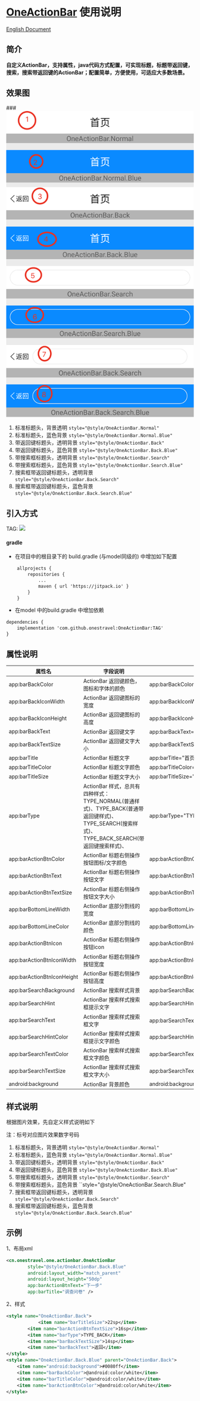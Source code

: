 

# [OneActionBar](https://github.com/onestravel/OneActionBar) 使用说明



[English Document](README.md)

## 简介
**自定义ActionBar，支持属性，java代码方式配置，可实现标题，标题带返回键，搜索，搜索带返回键的ActionBar；配置简单，方便使用，可适应大多数场景。**

## 效果图

###![效果图](/images/20190825/image-20190915194738463.png)

1. 标准标题头，背景透明 ``style="@style/OneActionBar.Normal"``
2. 标准标题头，蓝色背景 ``style="@style/OneActionBar.Normal.Blue"``
3. 带返回键标题头，透明背景 ``style="@style/OneActionBar.Back"``
4. 带返回键标题头，蓝色背景 ``style="@style/OneActionBar.Back.Blue"``
5. 带搜索框标题头，透明背景 ``style="@style/OneActionBar.Search"``
6. 带搜索框标题头，蓝色背景 ``style="@style/OneActionBar.Search.Blue"``
7. 搜索框带返回键标题头，透明背景 ``style="@style/OneActionBar.Back.Search"``
8. 搜索框带返回键标题头，蓝色背景 ``style="@style/OneActionBar.Back.Search.Blue"``

## 引入方式

TAG:     [![](https://jitpack.io/v/onestravel/OneActionBar.svg)](https://jitpack.io/#onestravel/OneActionBar)

#### gradle

- 在项目中的根目录下的 build.gradle (与model同级的) 中增加如下配置

```
	allprojects {
		repositories {
			...
			maven { url 'https://jitpack.io' }
		}
	}

```

- 在model 中的build.gradle 中增加依赖

```
dependencies {
	implementation 'com.github.onestravel:OneActionBar:TAG'
}

```

##  属性说明

| 属性名                     | 字段说明                                                     | 示例                                       |
| -------------------------- | ------------------------------------------------------------ | ------------------------------------------ |
| app:barBackColor           | ActionBar 返回键颜色，图标和字体的颜色                       | app:barBackColor="#000000"                 |
| app:barBackIconWidth       | ActionBar 返回键图标的宽度                                   | app:barBackIconWidth="25dp"                |
| app:barBackIconHeight      | ActionBar 返回键图标的高度                                   | app:barBackIconHeight="25dp"               |
| app:barBackText            | ActionBar 返回键文字                                         | app:barBackText="返回"                     |
| app:barBackTextSize        | ActionBar 返回键文字大小                                     | app:barBackTextSize="13sp"                 |
| app:barTitle               | ActionBar 标题文字                                           | app:barTitle="首页"                        |
| app:barTitleColor          | ActionBar 标题文字颜色                                       | app:barTitleColor="#000000"                |
| app:barTitleSize           | ActionBar 标题文字大小                                       | app:barTitleSize="22sp"                    |
| app:barType                | ActionBar 样式，总共有四种样式：TYPE_NORMAL(普通样式)、TYPE_BACK(普通带返回键样式)、TYPE_SEARCH(搜索样式)、TYPE_BACK_SEARCH(带返回键搜索样式)、 | app:barType="TYPE_NORMAL"                  |
| app:barActionBtnColor      | ActionBar 标题右侧操作按钮图标/文字颜色                      | app:barActionBtnColor="#FF0000"            |
| app:barActionBtnText       | ActionBar 标题右侧操作按钮文字                               | app:barActionBtnText="下一步"              |
| app:barActionBtnTextSize   | ActionBar 标题右侧操作按钮文字大小                           | app:barActionBtnTextSize="15sp"            |
| app:barBottomLineWidth     | ActionBar 底部分割线的宽度                                   | app:barBottomLineWidth="1dp"               |
| app:barBottomLineColor     | ActionBar 底部分割线的颜色                                   | app:barBottomLineColor="#1a1a1a"           |
| app:barActionBtnIcon       | ActionBar 标题右侧操作按钮icon                               | app:barActionBtnIcon="@drawable/icon_next" |
| app:barActionBtnIconWidth  | ActionBar 标题右侧操作按钮宽度                               | app:barActionBtnIconWidth="25dp"           |
| app:barActionBtnIconHeight | ActionBar 标题右侧操作按钮高度                               | app:barActionBtnIconHeight="25dp"          |
| app:barSearchBackground    | ActionBar 搜索样式背景                                       | app:barSearchBackground="#FFFFFF"          |
| app:barSearchHint          | ActionBar 搜索样式搜索框提示文字                             | app:barSearchHint="请输入搜索内容"         |
| app:barSearchText          | ActionBar 搜索样式搜索框文字                                 | app:barSearchText="今日新闻"               |
| app:barSearchHintColor     | ActionBar 搜索样式搜索框提示文字颜色                         | app:barSearchHintColor="#E1E1E1"           |
| app:barSearchTextColor     | ActionBar 搜索样式搜索框文字颜色                             | app:barSearchTextColor="#000000"           |
| app:barSearchTextSize      | ActionBar 搜索样式搜索框文字大小                             | app:barSearchTextSize="20sp"               |
| android:background         | ActionBar 背景颜色                                           | android:background="#FFFFFF"               |

## 样式说明

根据图片效果，先自定义样式说明如下

注：标号对应图片效果数字号码

1. 标准标题头，背景透明 ``style="@style/OneActionBar.Normal"``
2. 标准标题头，蓝色背景 ``style="@style/OneActionBar.Normal.Blue"``
3. 带返回键标题头，透明背景 ``style="@style/OneActionBar.Back"``
4. 带返回键标题头，蓝色背景 ``style="@style/OneActionBar.Back.Blue"``
5. 带搜索框标题头，透明背景 ``style="@style/OneActionBar.Search"``
6. 带搜索框标题头，蓝色背景 ``style="@style/OneActionBar.Search.Blue"
7. 搜索框带返回键标题头，透明背景 ``style="@style/OneActionBar.Back.Search"``
8. 搜索框带返回键标题头，蓝色背景 ``style="@style/OneActionBar.Back.Search.Blue"``

## 示例

1、布局xml

```xml
<cn.onestravel.one.actionbar.OneActionBar
        style="@style/OneActionBar.Back.Blue"
        android:layout_width="match_parent"
        android:layout_height="50dp"
        app:barActionBtnText="下一步"
        app:barTitle="调查问卷" />
```

2、样式

```Xml
<style name="OneActionBar.Back">
  			<item name="barTitleSize">22sp</item>
        <item name="barActionBtnTextSize">16sp</item>
        <item name="barType">TYPE_BACK</item>
        <item name="barBackTextSize">14sp</item>
        <item name="barBackText">返回</item>
</style>
<style name="OneActionBar.Back.Blue" parent="OneActionBar.Back">
    <item name="android:background">#0080ff</item>
    <item name="barBackColor">@android:color/white</item>
    <item name="barTitleColor">@android:color/white</item>
    <item name="barActionBtnColor">@android:color/white</item>
</style>
```


